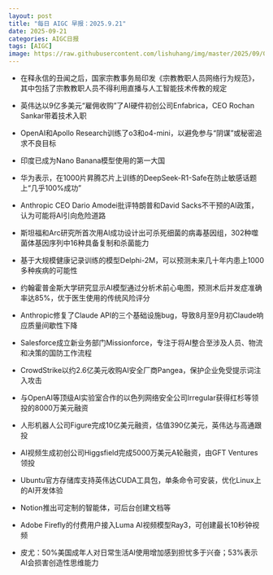 ```yaml
---
layout: post
title: "每日 AIGC 早报：2025.9.21"
date: 2025-09-21
categories: AIGC日报
tags: [AIGC]
image: https://raw.githubusercontent.com/lishuhang/img/master/2025/09/0921-d.webp
---
```


- 在释永信的丑闻之后，国家宗教事务局印发《宗教教职人员网络行为规范》，其中包括了宗教教职人员不得利用直播与人工智能技术传教的规定

- 英伟达以9亿多美元“雇佣收购”了AI硬件初创公司Enfabrica，CEO Rochan Sankar带着技术入职

- OpenAI和Apollo Research训练了o3和o4-mini，以避免参与“阴谋”或秘密追求不良目标

- 印度已成为Nano Banana模型使用的第一大国

- 华为表示，在1000片昇腾芯片上训练的DeepSeek-R1-Safe在防止敏感话题上“几乎100%成功”

- Anthropic CEO Dario Amodei批评特朗普和David Sacks不干预的AI政策，认为可能将AI引向危险道路

- 斯坦福和Arc研究所首次用AI成功设计出可杀死细菌的病毒基因组，302种噬菌体基因序列中16种具备复制和杀菌能力

- 基于大规模健康记录训练的模型Delphi-2M，可以预测未来几十年内患上1000多种疾病的可能性

- 约翰霍普金斯大学研究显示AI模型通过分析术前心电图，预测术后并发症准确率达85%，优于医生使用的传统风险评分

- Anthropic修复了Claude API的三个基础设施bug，导致8月至9月初Claude响应质量间歇性下降

- Salesforce成立新业务部门Missionforce，专注于将AI整合至涉及人员、物流和决策的国防工作流程

- CrowdStrike以约2.6亿美元收购AI安全厂商Pangea，保护企业免受提示词注入攻击

- 与OpenAI等顶级AI实验室合作的以色列网络安全公司Irregular获得红杉等领投的8000万美元融资

- 人形机器人公司Figure完成10亿美元融资，估值390亿美元，英伟达与高通跟投

- AI视频生成初创公司Higgsfield完成5000万美元A轮融资，由GFT Ventures领投

- Ubuntu官方存储库支持英伟达CUDA工具包，单条命令可安装，优化Linux上的AI开发体验

- Notion推出可定制的智能体，可后台创建文档等

- Adobe Firefly的付费用户接入Luma AI视频模型Ray3，可创建最长10秒钟视频

- 皮尤：50%美国成年人对日常生活AI使用增加感到担忧多于兴奋；53%表示AI会损害创造性思维能力